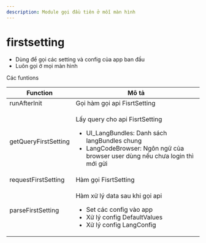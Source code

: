 ```yaml
---
description: Module gọi đầu tiên ở mỗi màn hình
---
```


# firstsetting

* Dùng để gọi các setting và config của app ban đầu
* Luôn gọi ở mọi màn hình

Các funtions

| Function             | Mô tả                                                                                                                                                                                     |
| -------------------- | ----------------------------------------------------------------------------------------------------------------------------------------------------------------------------------------- |
| runAfterInit         | Gọi hàm gọi api FisrtSetting                                                                                                                                                              |
| getQueryFirstSetting | <p>Lấy query cho api FisrtSetting</p><ul><li>UI_LangBundles: Danh sách langBundles chung</li><li>LangCodeBrowser: Ngôn ngữ của browser user dùng nếu chưa login thì mới gửi<br></li></ul> |
| requestFirstSetting  | Hàm gọi FisrtSetting                                                                                                                                                                      |
| parseFirstSetting    | <p>Hàm xử lý data sau khi gọi api</p><ul><li>Set các config vào app</li><li>Xử lý config DefaultValues</li><li>Xử lý config LangConfig</li></ul>                                          |

